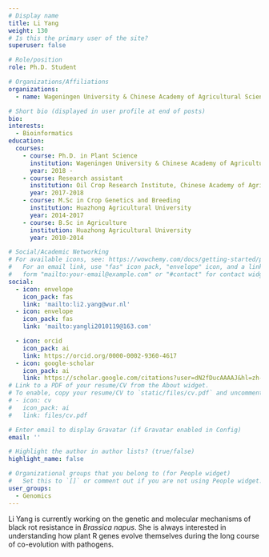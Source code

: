 ```yaml
---
# Display name
title: Li Yang
weight: 130
# Is this the primary user of the site?
superuser: false

# Role/position
role: Ph.D. Student

# Organizations/Affiliations
organizations:
  - name: Wageningen University & Chinese Academy of Agricultural Sciences

# Short bio (displayed in user profile at end of posts)
bio: 
interests:
  - Bioinformatics
education:
  courses:
    - course: Ph.D. in Plant Science
      institution: Wageningen University & Chinese Academy of Agricultural Sciences
      year: 2018 -
    - course: Research assistant 
      institution: Oil Crop Research Institute, Chinese Academy of Agricultural Sciences
      year: 2017-2018
    - course: M.Sc in Crop Genetics and Breeding
      institution: Huazhong Agricultural University
      year: 2014-2017
    - course: B.Sc in Agriculture
      institution: Huazhong Agricultural University
      year: 2010-2014

# Social/Academic Networking
# For available icons, see: https://wowchemy.com/docs/getting-started/page-builder/#icons
#   For an email link, use "fas" icon pack, "envelope" icon, and a link in the
#   form "mailto:your-email@example.com" or "#contact" for contact widget.
social:
  - icon: envelope
    icon_pack: fas
    link: 'mailto:li2.yang@wur.nl'
  - icon: envelope
    icon_pack: fas
    link: 'mailto:yangli2010119@163.com'

  - icon: orcid
    icon_pack: ai
    link: https://orcid.org/0000-0002-9360-4617
  - icon: google-scholar
    icon_pack: ai
    link: https://scholar.google.com/citations?user=dN2fDucAAAAJ&hl=zh-CN
# Link to a PDF of your resume/CV from the About widget.
# To enable, copy your resume/CV to `static/files/cv.pdf` and uncomment the lines below.
# - icon: cv
#   icon_pack: ai
#   link: files/cv.pdf

# Enter email to display Gravatar (if Gravatar enabled in Config)
email: ''

# Highlight the author in author lists? (true/false)
highlight_name: false

# Organizational groups that you belong to (for People widget)
#   Set this to `[]` or comment out if you are not using People widget.
user_groups:
  - Genomics
---
```

Li Yang is currently working on the genetic and molecular mechanisms of black rot resistance in *Brassica napus*. She is always interested in understanding how plant R genes evolve themselves during the long course of co-evolution with pathogens. 
